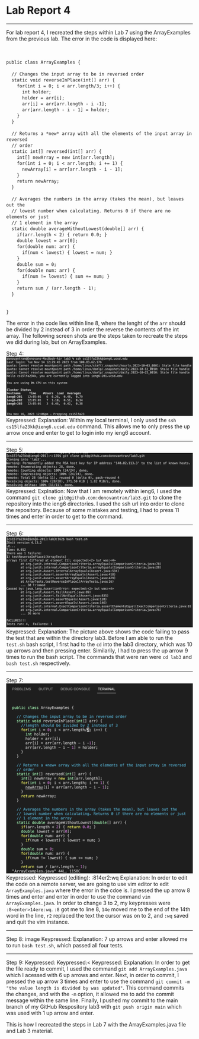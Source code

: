# Lab Report 4
---
For lab report 4, I recreated the steps within Lab 7 using the ArrayExamples from the previous lab. The error in the code is displayed here:

```


public class ArrayExamples {

  // Changes the input array to be in reversed order
  static void reverseInPlace(int[] arr) {
    for(int i = 0; i < arr.length/3; i++) {
      int holder;
      holder = arr[i];
      arr[i] = arr[arr.length - i -1];
      arr[arr.length - i - 1] = holder;
    }
  }

  // Returns a *new* array with all the elements of the input array in reversed
  // order
  static int[] reversed(int[] arr) {
    int[] newArray = new int[arr.length];
    for(int i = 0; i < arr.length; i += 1) {
      newArray[i] = arr[arr.length - i - 1];
    }
    return newArray;
  }

  // Averages the numbers in the array (takes the mean), but leaves out the
  // lowest number when calculating. Returns 0 if there are no elements or just
  // 1 element in the array
  static double averageWithoutLowest(double[] arr) {
    if(arr.length < 2) { return 0.0; }
    double lowest = arr[0];
    for(double num: arr) {
      if(num < lowest) { lowest = num; }
    }
    double sum = 0;
    for(double num: arr) {
      if(num != lowest) { sum += num; }
    }
    return sum / (arr.length - 1);
  }


}

```
The error in the code lies within line 8, where the lenght of the `arr` should be divided by 2 instead of 3 in order the reverse the contents of the int array.
The following screen shots are the steps taken to recreate the steps we did during lab, but on ArrayExamples.

Step 4:
![IMAGE](login.png)
Keypressed:<up>
Explanation: Within my local terminal, I only used the `ssh cs15lfa23kk@ieng6.ucsd.edu` command. This allows me to only press the up arrow once and enter to get to login into my ieng6 account.

---
Step 5:
![IMAGE](clone.png)
Keypressed:<up><up><up><up><up><up><up><up><up><up><up><enter>
Explnation: Now that I am remotely within ieng6, I used the command `git clone git@github.com:donovantran/lab3.git` to clone the repository into the ieng6 directories. I used the ssh url into order to clone the repository. Because of some mistakes and testing, I had to press <up> 11 times and enter in order to get to the command.

---
Step 6:
![IMAGE](fail.png)
Keypressed: <up><up><up><up><up><up><up><up><up><up><enter>
            <up><up><up><up><up><up><up><up><enter>
Explanation: The picture above shows the code failing to pass the test that are within the directory lab3. Before I am able to run the `test.sh` bash script, I first had to the `cd` into the lab3 directory, which was 10 up arrows and then pressing enter. Similarily, I had to press the up arrow 9 times to run the bash script. The commands that were ran were `cd lab3` and `bash test.sh` respectively.

---
Step 7:
![IMAGE](edit.png)
Keypressed: <up><up><up><up><up><up><up><up><enter>
Keypressed (editing): :8<enter>14er2:wq
Explanation: In order to edit the code on a remote server, we are going to use vim editor to edit `ArrayExamples.java` where the error in the cdoe is. I pressed the up arrow 8 times and enter and enter in order to use the command `vim ArrayExamples.java`. In order to change 3 to 2, my keypresses were `:8<enter>14ere:wq`. `:8` got me to line 8, `14e` moved me to the end of the 14th word in the line, `r2` replaced the text the cursor was on to 2, and `:wq` saved and quit the vim instance.  

---
Step 8: 
image
Keypressed: <up><up><up><up><up><up><up><enter>
Explanation: 7 up arrows and enter allowed me to run `bash test.sh`, which passed all four tests.

---
Step 9:
Keypressed:<up><up><up><up><up><up><enter>
Keypressed:<up><up><up><<enter>
Keypressed:<up><enter>
Explanation: In order to get the file ready to commit, I used the command `git add ArrayExamples.java` which I acessed with 6 up arrows and enter. Next, in order to commit, I pressed the up arrow 3 times and enter to use the command `git commit -m "the value length is divided by was updated"`. This command commits the changes, and with the `-m` option, it allowed me to add the commit message within the same line. Finally, I pushed my commit to the main branch of my GitHub Respository lab3 with `git push origin main` which was used with 1 up arrow and enter.


This is how I recreated the steps in Lab 7 with the ArrayExamples.java file and Lab 3 material.
